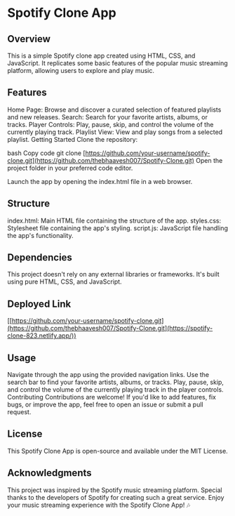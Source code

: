 # Spotify Clone App
## Overview
This is a simple Spotify clone app created using HTML, CSS, and JavaScript. It replicates some basic features of the popular music streaming platform, allowing users to explore and play music.

## Features
Home Page: Browse and discover a curated selection of featured playlists and new releases.
Search: Search for your favorite artists, albums, or tracks.
Player Controls: Play, pause, skip, and control the volume of the currently playing track.
Playlist View: View and play songs from a selected playlist.
Getting Started
Clone the repository:

bash
Copy code
git clone [https://github.com/your-username/spotify-clone.git](https://github.com/thebhaavesh007/Spotify-Clone.git)
Open the project folder in your preferred code editor.

Launch the app by opening the index.html file in a web browser.

## Structure
index.html: Main HTML file containing the structure of the app.
styles.css: Stylesheet file containing the app's styling.
script.js: JavaScript file handling the app's functionality.
## Dependencies
This project doesn't rely on any external libraries or frameworks. It's built using pure HTML, CSS, and JavaScript.

## Deployed Link
[[https://github.com/your-username/spotify-clone.git](https://github.com/thebhaavesh007/Spotify-Clone.git](https://spotify-clone-823.netlify.app/))
## Usage
Navigate through the app using the provided navigation links.
Use the search bar to find your favorite artists, albums, or tracks.
Play, pause, skip, and control the volume of the currently playing track in the player controls.
Contributing
Contributions are welcome! If you'd like to add features, fix bugs, or improve the app, feel free to open an issue or submit a pull request.

## License
This Spotify Clone App is open-source and available under the MIT License.

## Acknowledgments
This project was inspired by the Spotify music streaming platform.
Special thanks to the developers of Spotify for creating such a great service.
Enjoy your music streaming experience with the Spotify Clone App! 🎶
